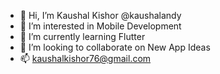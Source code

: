 - 👋 Hi, I’m Kaushal Kishor @kaushalandy 
- 👀 I’m interested in Mobile Development
- 🌱 I’m currently learning Flutter
- 💞️ I’m looking to collaborate on New App Ideas
- 📫 kaushalkishor76@gmail.com

<!---
kaushalandy/kaushalandy is a ✨ special ✨ repository because its `README.md` (this file) appears on your GitHub profile.
You can click the Preview link to take a look at your changes.
--->
